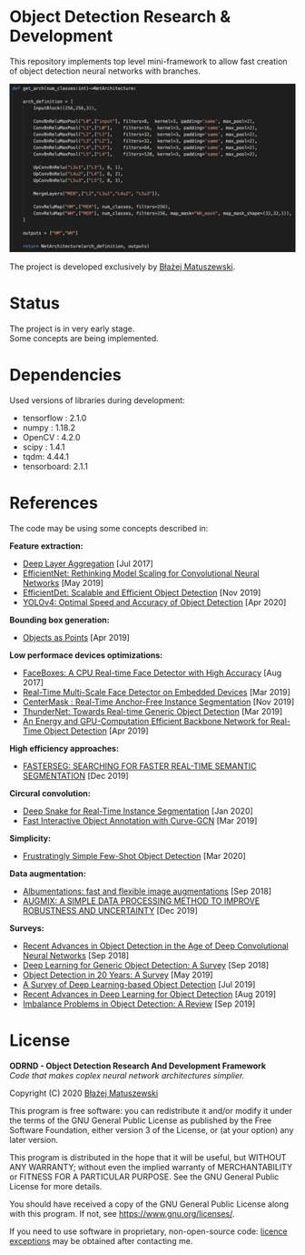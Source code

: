 # Object Detection Research & Development

This repository implements top level mini-framework to allow fast creation of object detection neural networks with branches. 

![architecture definition](./assets/arch_def.png)

The project is developed exclusively by [Błażej Matuszewski](https://github.com/bwosh).

# Status

The project is in very early stage.  
Some concepts are being implemented.

# Dependencies
Used versions of libraries during development:  
- tensorflow : 2.1.0
- numpy : 1.18.2
- OpenCV : 4.2.0
- scipy : 1.4.1
- tqdm: 4.44.1
- tensorboard: 2.1.1

# References

The code may be using some concepts described in:

**Feature extraction:**  
- [Deep Layer Aggregation](https://arxiv.org/pdf/1707.06484.pdf) [Jul 2017]
- [EfficientNet: Rethinking Model Scaling for Convolutional Neural Networks](https://arxiv.org/pdf/1905.11946.pdf) [May 2019]
- [EfficientDet: Scalable and Efficient Object Detection](https://arxiv.org/pdf/1911.09070.pdf) [Nov 2019]
- [YOLOv4: Optimal Speed and Accuracy of Object Detection](https://arxiv.org/pdf/2004.10934.pdf) [Apr 2020]

**Bounding box generation:**
- [Objects as Points](https://arxiv.org/pdf/1904.07850.pdf) [Apr 2019]

**Low performace devices optimizations:**
- [FaceBoxes: A CPU Real-time Face Detector with High Accuracy](https://arxiv.org/pdf/1708.05234.pdf) [Aug 2017]
- [Real-Time Multi-Scale Face Detector on Embedded Devices](https://www.researchgate.net/publication/332998926_Real-Time_Multi-Scale_Face_Detector_on_Embedded_Devices) [Mar 2019]
- [CenterMask : Real-Time Anchor-Free Instance Segmentation](https://arxiv.org/pdf/1911.06667.pdf) [Nov 2019]
- [ThunderNet: Towards Real-time Generic Object Detection](https://arxiv.org/pdf/1903.11752.pdf) [Mar 2019]
- [An Energy and GPU-Computation Efficient Backbone Network for Real-Time Object Detection](https://arxiv.org/pdf/1904.09730v1.pdf) [Apr 2019]

**High efficiency approaches:**
- [FASTERSEG: SEARCHING FOR FASTER REAL-TIME SEMANTIC SEGMENTATION](https://arxiv.org/pdf/1912.10917.pdf) [Dec 2019]

**Circural convolution:**
- [Deep Snake for Real-Time Instance Segmentation](https://arxiv.org/pdf/2001.01629.pdf) [Jan 2020]
- [Fast Interactive Object Annotation with Curve-GCN](https://arxiv.org/pdf/1903.06874.pdf) [Mar 2019]

**Simplicity:**
- [Frustratingly Simple Few-Shot Object Detection](https://arxiv.org/pdf/2003.06957v1.pdf) [Mar 2020]

**Data augmentation:**
- [Albumentations: fast and flexible image
augmentations](https://arxiv.org/pdf/1809.06839.pdf) [Sep 2018]
- [AUGMIX: A SIMPLE DATA PROCESSING METHOD TO
IMPROVE ROBUSTNESS AND UNCERTAINTY](https://arxiv.org/pdf/1912.02781.pdf) [Dec 2019]

**Surveys:**
- [Recent Advances in Object Detection in the Age of Deep Convolutional Neural Networks](https://arxiv.org/pdf/1809.03193.pdf) [Sep 2018]
- [Deep Learning for Generic Object Detection: A Survey](https://arxiv.org/pdf/1809.02165.pdf) [Sep 2018]
- [Object Detection in 20 Years: A Survey](https://arxiv.org/pdf/1905.05055.pdf) [May 2019]
- [A Survey of Deep Learning-based Object Detection](https://arxiv.org/pdf/1907.09408.pdf) [Jul 2019]
- [Recent Advances in Deep Learning for Object Detection](https://arxiv.org/pdf/1908.03673.pdf) [Aug 2019]
- [Imbalance Problems in Object Detection: A Review](https://arxiv.org/pdf/1909.00169.pdf) [Sep 2019]

# License

**ODRND - Object Detection Research And Development Framework**  
*Code that makes coplex neural network architectures simplier.*  

Copyright (C) 2020  [Błażej Matuszewski](https://github.com/bwosh)

This program is free software: you can redistribute it and/or modify
it under the terms of the GNU General Public License as published by
the Free Software Foundation, either version 3 of the License, or
(at your option) any later version.

This program is distributed in the hope that it will be useful,
but WITHOUT ANY WARRANTY; without even the implied warranty of
MERCHANTABILITY or FITNESS FOR A PARTICULAR PURPOSE.  See the
GNU General Public License for more details.

You should have received a copy of the GNU General Public License
along with this program.  If not, see <https://www.gnu.org/licenses/>.

If you need to use software in proprietary, non-open-source code: [licence exceptions](https://www.fsf.org/blogs/rms/selling-exceptions) may be obtained after contacting me.